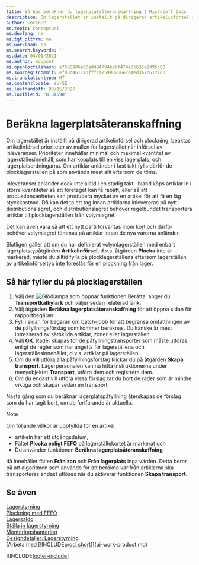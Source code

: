 ```yaml
---
title: Så här beräknar du lagerplatsåteranskaffning | Microsoft Docs
description: Om lagerstället är inställt på dirigerad artikelinförsel och plockning, beaktas artikelinförsel prioriteter av mallen för lagerstället när införsel av inleveranser.
author: SorenGP
ms.topic: conceptual
ms.devlang: na
ms.tgt_pltfrm: na
ms.workload: na
ms.search.keywords: ''
ms.date: 04/01/2021
ms.author: edupont
ms.openlocfilehash: e76b8906eb0ad494794b2bf474e0c635e9d95c80
ms.sourcegitcommit: ef80c461713fff1a75998766e7a4ed3a7c6121d0
ms.translationtype: HT
ms.contentlocale: sv-SE
ms.lasthandoff: 02/15/2022
ms.locfileid: "8134598"
---
```

# <a name="calculate-bin-replenishment"></a>Beräkna lagerplatsåteranskaffning
Om lagerstället är inställt på dirigerad artikelinförsel och plockning, beaktas artikelinförsel prioriteter av mallen för lagerstället när införsel av inleveranser. Prioriteter innehåller minimal och maximal kvantitet av lagerställesinnehåll, som har kopplats till en viss lagerplats, och lagerplatsordningarna. Om artiklar anländer i fast takt fylls därför de plocklagerställen på som används mest allt eftersom de töms.  

Inleveranser anländer dock inte alltid i en stadig takt. Ibland köps artiklar in i större kvantiteter så att företaget kan få rabatt, eller så att produktionsenheten kan producera mycket av en artikel för att få en låg styckkostnad. Då kan det ta ett tag innan artiklarna inlevereras på nytt i distributionslagret, och distributionslagret behöver regelbundet transportera artiklar till plocklagerställen från volymlagret.  

Det kan även vara så att ett nytt parti förväntas inom kort och därför behöver volymlagret tömmas på artiklar innan de nya varorna anländer.  

Slutligen gäller att om du har definierat volymlagerställen med enbart lagerplatstypåtgärden **Artikelinförsel**, d.v.s. åtgärden **Plocka** inte är markerad, måste du alltid fylla på plocklagerställena eftersom lagerställen av artikelinförseltyp inte föreslås för en plockning från lager.  

## <a name="to-replenish-pick-bins"></a>Så här fyller du på plocklagerställen  
1.  Välj den ![Glödlampa som öppnar funktionen Berätta.](media/ui-search/search_small.png "Berätta vad du vill göra") anger du **Transportkalkylark** och väljer sedan relaterad länk.  
2.  Välj åtgärden **Beräkna lagerplatsåteranskaffning** för att öppna sidan för rapportbegäran.  
3.  Fyll i sidan för begäran om batch-jobb för att begränsa omfattningen av de påfyllningsförslag som kommer beräknas. Du kanske är mest intresserad av särskilda artiklar, zoner eller lagerställen.  
4.  Välj **OK**. Rader skapas för de påfyllningstransporter som måste utföras enligt de regler som har angetts för lagerställena och lagerställesinnehållet, d.v.s. artiklar på lagerställen.  
5.  Om du vill utföra alla påfyllningsförslag klickar du på åtgärden **Skapa transport**. Lagerpersonalen kan nu hitta instruktionerna under menyobjektet **Transport**, utföra dem och registrera dem.  
6.  Om du endast vill utföra vissa förslag tar du bort de rader som är mindre viktiga och skapar sedan en transport.  

Nästa gång som du beräknar lagerplatspåfyllning återskapas de förslag som du har tagit bort, om de fortfarande är aktuella.  

> [!NOTE]  
>  Om följande villkor är uppfyllda för en artikel:  
>   
>  -   artikeln har ett utgångsdatum,  
> -   Fältet **Plocka enligt FEFO** på lagerställekortet är markerat och  
> -   Du använder funktionen **Beräkna lagerplatsåteranskaffning**  
>   
>  då innehåller fälten **Från zon** och **Från lagerplats** inga värden. Detta beror på att algoritmen som används för att beräkna varifrån artiklarna ska transporteras endast utlöses när du aktiverar funktionen **Skapa transport**.  

## <a name="see-also"></a>Se även  
[Lagerstyrning](warehouse-manage-warehouse.md)  
[Plockning med FEFO](warehouse-picking-by-fefo.md)  
[Lagersaldo](inventory-manage-inventory.md)  
[Ställa in lagerstyrning](warehouse-setup-warehouse.md)     
[Monteringshantering](assembly-assemble-items.md)    
[Designdetaljer: Lagerstyrning](design-details-warehouse-management.md)  
[Arbeta med [!INCLUDE[prod_short](includes/prod_short.md)]](ui-work-product.md)


[!INCLUDE[footer-include](includes/footer-banner.md)]